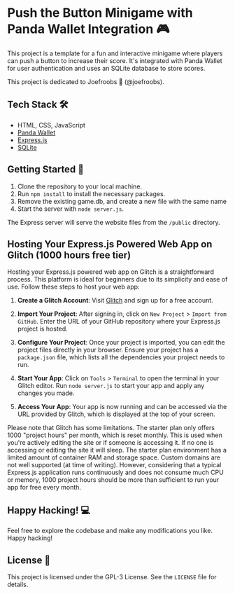 # Push the Button Minigame with Panda Wallet Integration 🎮

This project is a template for a fun and interactive minigame where players can push a button to increase their score. It's integrated with Panda Wallet for user authentication and uses an SQLite database to store scores.

This project is dedicated to Joefroobs 🦧 (@joefroobs).

## Tech Stack 🛠️

-   HTML, CSS, JavaScript
-   [Panda Wallet](https://panda-wallet.gitbook.io/provider-api/quick-start/getting-started)
-   [Express.js](https://expressjs.com/)
-   [SQLite](https://www.sqlite.org/index.html)

## Getting Started 🚀

1. Clone the repository to your local machine.
2. Run `npm install` to install the necessary packages.
3. Remove the existing game.db, and create a new file with the same name
4. Start the server with `node server.js`.

The Express server will serve the website files from the `/public` directory.

## Hosting Your Express.js Powered Web App on Glitch (1000 hours free tier)

Hosting your Express.js powered web app on Glitch is a straightforward process. This platform is ideal for beginners due to its simplicity and ease of use. Follow these steps to host your web app:

1. **Create a Glitch Account**: Visit [Glitch](https://glitch.com/) and sign up for a free account.

2. **Import Your Project**: After signing in, click on `New Project` > `Import from GitHub`. Enter the URL of your GitHub repository where your Express.js project is hosted.

3. **Configure Your Project**: Once your project is imported, you can edit the project files directly in your browser. Ensure your project has a `package.json` file, which lists all the dependencies your project needs to run.

4. **Start Your App**: Click on `Tools` > `Terminal` to open the terminal in your Glitch editor. Run `node server.js` to start your app and apply any changes you made.

5. **Access Your App**: Your app is now running and can be accessed via the URL provided by Glitch, which is displayed at the top of your screen.

Please note that Glitch has some limitations. The starter plan only offers 1000 "project hours" per month, which is reset monthly. This is used when you're actively editing the site or if someone is accessing it. If no one is accessing or editing the site it will sleep. The starter plan environment has a limited amount of container RAM and storage space. Custom domains are not well supported (at time of writing). However, considering that a typical Express.js application runs continuously and does not consume much CPU or memory, 1000 project hours should be more than sufficient to run your app for free every month.

## Happy Hacking! 💻

Feel free to explore the codebase and make any modifications you like. Happy hacking!

## License 📄

This project is licensed under the GPL-3 License. See the `LICENSE` file for details.

